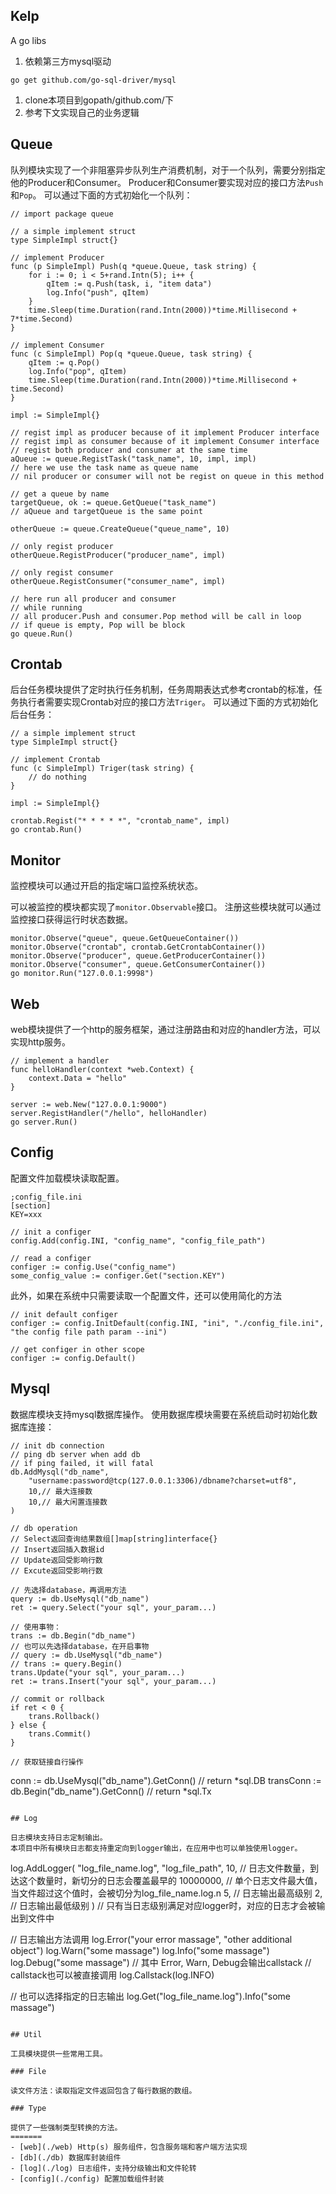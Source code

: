 Kelp
----

A go libs

1. 依赖第三方mysql驱动
```
go get github.com/go-sql-driver/mysql
```
1. clone本项目到gopath/github.com/下
1. 参考下文实现自己的业务逻辑

## Queue
队列模块实现了一个非阻塞异步队列生产消费机制，对于一个队列，需要分别指定他的Producer和Consumer。
Producer和Consumer要实现对应的接口方法```Push```和```Pop```。
可以通过下面的方式初始化一个队列：
```
// import package queue

// a simple implement struct
type SimpleImpl struct{}

// implement Producer
func (p SimpleImpl) Push(q *queue.Queue, task string) {
	for i := 0; i < 5+rand.Intn(5); i++ {
		qItem := q.Push(task, i, "item data")
		log.Info("push", qItem)
	}
	time.Sleep(time.Duration(rand.Intn(2000))*time.Millisecond + 7*time.Second)
}

// implement Consumer
func (c SimpleImpl) Pop(q *queue.Queue, task string) {
	qItem := q.Pop()
	log.Info("pop", qItem)
	time.Sleep(time.Duration(rand.Intn(2000))*time.Millisecond + time.Second)
}

impl := SimpleImpl{}

// regist impl as producer because of it implement Producer interface
// regist impl as consumer because of it implement Consumer interface
// regist both producer and consumer at the same time
aQueue := queue.RegistTask("task_name", 10, impl, impl)
// here we use the task name as queue name
// nil producer or consumer will not be regist on queue in this method

// get a queue by name
targetQueue, ok := queue.GetQueue("task_name")
// aQueue and targetQueue is the same point

otherQueue := queue.CreateQueue("queue_name", 10)

// only regist producer
otherQueue.RegistProducer("producer_name", impl)

// only regist consumer
otherQueue.RegistConsumer("consumer_name", impl)

// here run all producer and consumer
// while running
// all producer.Push and consumer.Pop method will be call in loop
// if queue is empty, Pop will be block
go queue.Run()
```

## Crontab

后台任务模块提供了定时执行任务机制，任务周期表达式参考crontab的标准，任务执行者需要实现Crontab对应的接口方法```Triger```。
可以通过下面的方式初始化后台任务：
```
// a simple implement struct
type SimpleImpl struct{}

// implement Crontab
func (c SimpleImpl) Triger(task string) {
	// do nothing
}

impl := SimpleImpl{}

crontab.Regist("* * * * *", "crontab_name", impl)
go crontab.Run()
```

## Monitor

监控模块可以通过开启的指定端口监控系统状态。

可以被监控的模块都实现了```monitor.Observable```接口。
注册这些模块就可以通过监控接口获得运行时状态数据。
```
monitor.Observe("queue", queue.GetQueueContainer())
monitor.Observe("crontab", crontab.GetCrontabContainer())
monitor.Observe("producer", queue.GetProducerContainer())
monitor.Observe("consumer", queue.GetConsumerContainer())
go monitor.Run("127.0.0.1:9998")
```

## Web

web模块提供了一个http的服务框架，通过注册路由和对应的handler方法，可以实现http服务。
```
// implement a handler
func helloHandler(context *web.Context) {
	context.Data = "hello"
}

server := web.New("127.0.0.1:9000")
server.RegistHandler("/hello", helloHandler)
go server.Run()
```

## Config

配置文件加载模块读取配置。
```
;config_file.ini
[section]
KEY=xxx
```

```
// init a configer
config.Add(config.INI, "config_name", "config_file_path")

// read a configer
configer := config.Use("config_name")
some_config_value := configer.Get("section.KEY")
```

此外，如果在系统中只需要读取一个配置文件，还可以使用简化的方法
```
// init default configer
configer := config.InitDefault(config.INI, "ini", "./config_file.ini", "the config file path param --ini")

// get configer in other scope
configer := config.Default()
```

## Mysql

数据库模块支持mysql数据库操作。
使用数据库模块需要在系统启动时初始化数据库连接：
```
// init db connection
// ping db server when add db
// if ping failed, it will fatal
db.AddMysql("db_name",
    "username:password@tcp(127.0.0.1:3306)/dbname?charset=utf8",
    10,// 最大连接数
    10,// 最大闲置连接数
)

// db operation
// Select返回查询结果数组[]map[string]interface{}
// Insert返回插入数据id
// Update返回受影响行数
// Excute返回受影响行数

// 先选择database，再调用方法
query := db.UseMysql("db_name")
ret := query.Select("your sql", your_param...)

// 使用事物：
trans := db.Begin("db_name")
// 也可以先选择database，在开启事物
// query := db.UseMysql("db_name")
// trans := query.Begin()
trans.Update("your sql", your_param...)
ret := trans.Insert("your sql", your_param...)

// commit or rollback
if ret < 0 {
    trans.Rollback()
} else {
    trans.Commit()
}

// 获取链接自行操作
```
conn := db.UseMysql("db_name").GetConn() // return *sql.DB
transConn := db.Begin("db_name").GetConn() // return *sql.Tx
```

## Log

日志模块支持日志定制输出。
本项目中所有模块日志都支持重定向到logger输出，在应用中也可以单独使用logger。
```
log.AddLogger(
    "log_file_name.log",
    "log_file_path",
    10, // 日志文件数量，到达这个数量时，新切分的日志会覆盖最早的
    10000000, // 单个日志文件最大值，当文件超过这个值时，会被切分为log_file_name.log.n
    5, // 日志输出最高级别
    2, // 日志输出最低级别
)
// 只有当日志级别满足对应logger时，对应的日志才会被输出到文件中

// 日志输出方法调用
log.Error("your error massage", "other additional object")
log.Warn("some massage")
log.Info("some massage")
log.Debug("some massage")
// 其中 Error, Warn, Debug会输出callstack
// callstack也可以被直接调用
log.Callstack(log.INFO)

// 也可以选择指定的日志输出
log.Get("log_file_name.log").Info("some massage")

```

## Util

工具模块提供一些常用工具。

### File

读文件方法：读取指定文件返回包含了每行数据的数组。

### Type

提供了一些强制类型转换的方法。
=======
- [web](./web) Http(s) 服务组件，包含服务端和客户端方法实现
- [db](./db) 数据库封装组件
- [log](./log) 日志组件，支持分级输出和文件轮转
- [config](./config) 配置加载组件封装
